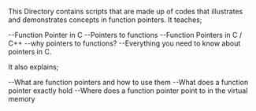 This Directory contains scripts that are made up of codes that illustrates and demonstrates concepts in function pointers. It teaches;

--Function Pointer in C --Pointers to functions --Function Pointers in C / C++ --why pointers to functions? --Everything you need to know about pointers in C.

It also explains;

--What are function pointers and how to use them --What does a function pointer exactly hold --Where does a function pointer point to in the virtual memory
